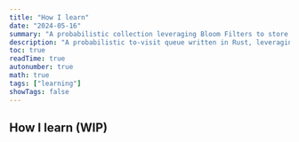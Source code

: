 ```yaml
---
title: "How I learn"
date: "2024-05-16"
summary: "A probabilistic collection leveraging Bloom Filters to store a set of 1 billion visited URLs in 18mb."
description: "A probabilistic to-visit queue written in Rust, leveraging a Bloom Filter to detect already visited elements."
toc: true
readTime: true
autonumber: true
math: true
tags: ["learning"]
showTags: false
---
```


## How I learn (WIP)
